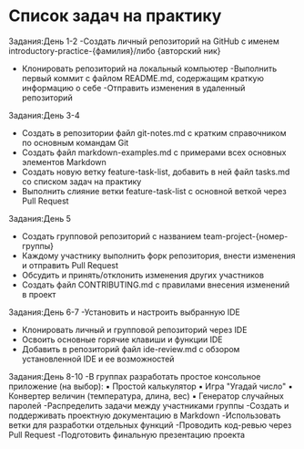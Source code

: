  
# Список задач на практику

Задания:День 1-2
-Создать личный репозиторий на GitHub с именем introductory-practice-{фамилия}/либо {авторский ник}
- Клонировать репозиторий на локальный компьютер
-Выполнить первый коммит с файлом README.md, содержащим краткую информацию о себе
-Отправить изменения в удаленный репозиторий


 Задания:День 3-4
- Создать в репозитории файл git-notes.md с кратким справочником по основным командам Git
- Создать файл markdown-examples.md с примерами всех основных элементов Markdown
- Создать новую ветку feature-task-list, добавить в ней файл tasks.md со списком задач на практику
- Выполнить слияние ветки feature-task-list с основной веткой через Pull Request

 Задания:День 5
- Создать групповой репозиторий с названием team-project-{номер-группы}
- Каждому участнику выполнить форк репозитория, внести изменения и отправить Pull Request
- Обсудить и принять/отклонить изменения других участников
- Создать файл CONTRIBUTING.md с правилами внесения изменений в проект

 Задания:День 6-7
-Установить и настроить выбранную IDE
- Клонировать личный и групповой репозиторий через IDE
- Освоить основные горячие клавиши и функции IDE
- Добавить в репозиторий файл ide-review.md с обзором установленной IDE и ее возможностей

 
 Задания:День 8-10 
-В группах разработать простое консольное приложение (на выбор):
▪ Простой калькулятор
▪ Игра "Угадай число"
▪ Конвертер величин (температура, длина, вес)
▪ Генератор случайных паролей
-Распределить задачи между участниками группы
-Создать и поддерживать проектную документацию в Markdown
-Использовать ветки для разработки отдельных функций
-Проводить код-ревью через Pull Request
-Подготовить финальную презентацию проекта